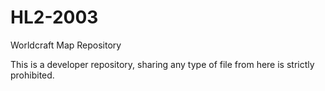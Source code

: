 # HL2-2003
Worldcraft Map Repository

This is a developer repository, sharing any type of file from here is strictly prohibited.
